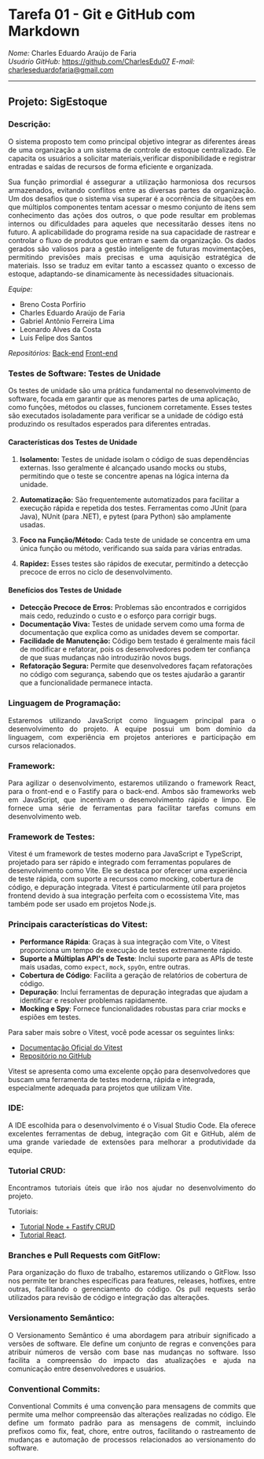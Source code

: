 # Tarefa 01 - Git e GitHub com Markdown

*Nome:* Charles Eduardo Araújo de Faria  
*Usuário GitHub:* https://github.com/CharlesEdu07 
*E-mail:* charleseduardofaria@gmail.com

---

## Projeto: SigEstoque

### Descrição:

<div style="text-align: justify">
O sistema proposto tem como principal objetivo integrar as diferentes áreas de uma organização a um sistema de controle de estoque centralizado. Ele capacita os usuários a solicitar materiais,verificar disponibilidade e registrar entradas e saídas de recursos de forma eficiente e organizada.

Sua função primordial é assegurar a utilização harmoniosa dos recursos armazenados, evitando conflitos entre as diversas partes da organização.
Um dos desafios que o sistema visa superar é a ocorrência de situações em que múltiplos componentes tentam acessar o mesmo conjunto de itens sem conhecimento das ações dos outros, o que pode resultar em problemas internos ou dificuldades para aqueles que necessitarão desses itens no futuro.
A aplicabilidade do programa reside na sua capacidade de rastrear e controlar o fluxo de produtos que entram e saem da organização. Os dados gerados são valiosos para a gestão inteligente de futuras movimentações, permitindo previsões mais precisas e uma aquisição estratégica de materiais. Isso se traduz em evitar tanto a escassez quanto o excesso de estoque, adaptando-se dinamicamente às necessidades situacionais.

</div>

_Equipe:_

- Breno Costa Porfírio
- Charles Eduardo Araújo de Faria
- Gabriel Antônio Ferreira Lima
- Leonardo Alves da Costa
- Luis Felipe dos Santos

_Repositórios:_
[Back-end](https://github.com/leonardobezrr/sig-estoque-back-end)
[Front-end](https://github.com/leonardobezrr/sig-estoque-front-end)

### Testes de Software: Testes de Unidade

Os testes de unidade são uma prática fundamental no desenvolvimento de software, focada em garantir que as menores partes de uma aplicação, como funções, métodos ou classes, funcionem corretamente. Esses testes são executados isoladamente para verificar se a unidade de código está produzindo os resultados esperados para diferentes entradas.

#### Características dos Testes de Unidade

1. **Isolamento:** Testes de unidade isolam o código de suas dependências externas. Isso geralmente é alcançado usando mocks ou stubs, permitindo que o teste se concentre apenas na lógica interna da unidade.

2. **Automatização:** São frequentemente automatizados para facilitar a execução rápida e repetida dos testes. Ferramentas como JUnit (para Java), NUnit (para .NET), e pytest (para Python) são amplamente usadas.

3. **Foco na Função/Método:** Cada teste de unidade se concentra em uma única função ou método, verificando sua saída para várias entradas.

4. **Rapidez:** Esses testes são rápidos de executar, permitindo a detecção precoce de erros no ciclo de desenvolvimento.

#### Benefícios dos Testes de Unidade

- **Detecção Precoce de Erros:** Problemas são encontrados e corrigidos mais cedo, reduzindo o custo e o esforço para corrigir bugs.
- **Documentação Viva:** Testes de unidade servem como uma forma de documentação que explica como as unidades devem se comportar.
- **Facilidade de Manutenção:** Código bem testado é geralmente mais fácil de modificar e refatorar, pois os desenvolvedores podem ter confiança de que suas mudanças não introduzirão novos bugs.
- **Refatoração Segura:** Permite que desenvolvedores façam refatorações no código com segurança, sabendo que os testes ajudarão a garantir que a funcionalidade permanece intacta.

### Linguagem de Programação:
<div style="text-align: justify">
Estaremos utilizando JavaScript como linguagem principal para o desenvolvimento do projeto. A equipe possui um bom domínio da linguagem, com experiência em projetos anteriores e participação em cursos relacionados.
</div>

### Framework:
<div style="text-align: justify">
Para agilizar o desenvolvimento, estaremos utilizando o framework React, para o front-end e o Fastify para o back-end. Ambos são frameworks web em JavaScript, que incentivam o desenvolvimento rápido e limpo. Ele fornece uma série de ferramentas para facilitar tarefas comuns em desenvolvimento web.
</div>

### Framework de Testes:

Vitest é um framework de testes moderno para JavaScript e TypeScript, projetado para ser rápido e integrado com ferramentas populares de desenvolvimento como Vite. Ele se destaca por oferecer uma experiência de teste rápida, com suporte a recursos como mocking, cobertura de código, e depuração integrada. Vitest é particularmente útil para projetos frontend devido à sua integração perfeita com o ecossistema Vite, mas também pode ser usado em projetos Node.js.

### Principais características do Vitest:
- **Performance Rápida**: Graças à sua integração com Vite, o Vitest proporciona um tempo de execução de testes extremamente rápido.
- **Suporte a Múltiplas API's de Teste**: Inclui suporte para as APIs de teste mais usadas, como `expect`, `mock`, `spyOn`, entre outras.
- **Cobertura de Código**: Facilita a geração de relatórios de cobertura de código.
- **Depuração**: Inclui ferramentas de depuração integradas que ajudam a identificar e resolver problemas rapidamente.
- **Mocking e Spy**: Fornece funcionalidades robustas para criar mocks e espiões em testes.

Para saber mais sobre o Vitest, você pode acessar os seguintes links:
- [Documentação Oficial do Vitest](https://vitest.dev/)
- [Repositório no GitHub](https://github.com/vitest-dev/vitest)

Vitest se apresenta como uma excelente opção para desenvolvedores que buscam uma ferramenta de testes moderna, rápida e integrada, especialmente adequada para projetos que utilizam Vite.


### IDE:
<div style="text-align: justify">
A IDE escolhida para o desenvolvimento é o Visual Studio Code. Ela oferece excelentes ferramentas de debug, integração com Git e GitHub, além de uma grande variedade de extensões para melhorar a produtividade da equipe.
</div>

### Tutorial CRUD:
<div style="text-align: justify">
Encontramos tutoriais úteis que irão nos ajudar no desenvolvimento do projeto.
</div>

Tutoriais:
- [Tutorial Node + Fastify CRUD](https://www.youtube.com/watch?v=LMoMHP44-xM)
- [Tutorial React](https://www.youtube.com/watch?v=1bEbBkWc4-I&list=PL29TaWXah3iZktD5o1IHbc7JDqG_80iOm).

### Branches e Pull Requests com GitFlow:
<div style="text-align: justify">
Para organização do fluxo de trabalho, estaremos utilizando o GitFlow. Isso nos permite ter branches específicas para features, releases, hotfixes, entre outras, facilitando o gerenciamento do código. Os pull requests serão utilizados para revisão de código e integração das alterações.
</div>

### Versionamento Semântico:
<div style="text-align: justify">
O Versionamento Semântico é uma abordagem para atribuir significado a versões de software. Ele define um conjunto de regras e convenções para atribuir números de versão com base nas mudanças no software. Isso facilita a compreensão do impacto das atualizações e ajuda na comunicação entre desenvolvedores e usuários.
</div>

### Conventional Commits:
<div style="text-align: justify">
Conventional Commits é uma convenção para mensagens de commits que permite uma melhor compreensão das alterações realizadas no código. Ele define um formato padrão para as mensagens de commit, incluindo prefixos como fix, feat, chore, entre outros, facilitando o rastreamento de mudanças e automação de processos relacionados ao versionamento do software.
</div>